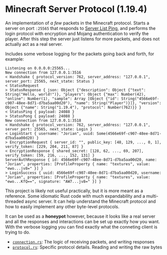 # Minecraft Server Protocol (1.19.4)

An implementation of *a few* packets in the Minecraft protocol. Starts a server on port `:25565` that responds to [Server List Ping](https://wiki.vg/Server_List_Ping), and performs the login protocol with encryption and Mojang authentication to verify the player. After this step the server just listens for more packets, and does not actually act as a real server. 

Includes some verbose logging for the packets going back and forth, for example:

```
Listening on 0.0.0.0:25565...
New connection from 127.0.0.1:3516
< Handshake { protocol_version: 762, server_address: "127.0.0.1", server_port: 25565, next_state: Status }
< StatusRequest
> StatusResponse { json: Object {"description": Object {"text": String("Hello, world!")}, "players": Object {"max": Number(42), "online": Number(1), "sample": Array [Object {"id": String("4566e69f-c907-48ee-8d71-d7ba5aa00d20"), "name": String("Player")}]}, "version": Object {"name": String("1.19.4"), "protocol": Number(762)}} }
< StatusPing { payload: 24088 }
> StatusPong { payload: 24088 }
New connection from 127.0.0.1:3518
< Handshake { protocol_version: 762, server_address: "127.0.0.1", server_port: 25565, next_state: Login }
< LoginStart { username: "Jorian", uuid: Some(4566e69f-c907-48ee-8d71-d7ba5aa00d20) }
> EncryptionRequest { server_id: "", public_key: [48, 129, ..., 0, 1], verify_token: [229, 204, 211, 87] }
< EncryptionResponse { shared_secret: [128, 62, ..., 69, 207], verify_token: [59, 216, ..., 152, 131] }
ServerAuthResponse { id: 4566e69f-c907-48ee-8d71-d7ba5aa00d20, name: "Jorian", properties: [ProfileProperty { name: "textures", value: "ewo...jv8=" }] }
> LoginSuccess { uuid: 4566e69f-c907-48ee-8d71-d7ba5aa00d20, username: "Jorian", properties: [ProfileProperty { name: "textures", value: "ewo...KfQ==", signature: "AW7...jv8=" }] }
```

This project is likely not useful practically, but it is more meant as a reference. Some idiomatic Rust code with much expandability and a multi-threaded async server. It can help understand the Minecraft protocol and how to easily implement any other byte-level protocols. 

It can be used as a **honeypot** however, because it looks like a real server and all the responses and interactions can be set up exactly how you want. With the verbose logging you can find exactly what the conneting client is trying to do. 

* [`connection.rs`](src/connection.rs): The logic of receiving packets, and writing responses
* [`protocol.rs`](src/protocol.rs): Specific protocol details. Reading and writing the raw bytes

